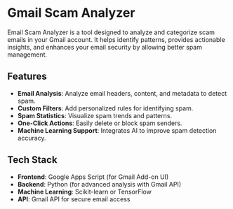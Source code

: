 # Gmail Scam Analyzer

Email Scam Analyzer is a tool designed to analyze and categorize scam emails in your Gmail account. It helps identify patterns, provides actionable insights, and enhances your email security by allowing better spam management.

## Features
- **Email Analysis**: Analyze email headers, content, and metadata to detect spam.
- **Custom Filters**: Add personalized rules for identifying spam.
- **Spam Statistics**: Visualize spam trends and patterns.
- **One-Click Actions**: Easily delete or block spam senders.
- **Machine Learning Support**: Integrates AI to improve spam detection accuracy.

## Tech Stack
- **Frontend**: Google Apps Script (for Gmail Add-on UI)
- **Backend**: Python (for advanced analysis with Gmail API)
- **Machine Learning**: Scikit-learn or TensorFlow
- **API**: Gmail API for secure email access
